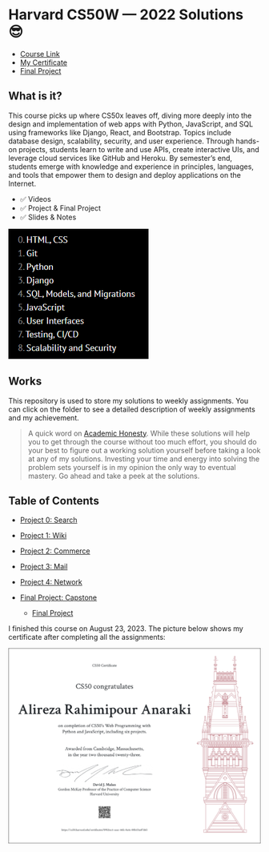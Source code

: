 Harvard CS50W — 2022 Solutions 😎
=====================

-   [Course Link](https://cs50.harvard.edu/python/2022/)
-   [My Certificate](https://cs50.harvard.edu/certificates/6315f067-7b65-481b-9297-ef151fe33ce5)
-   [Final Project](https://github.com/alirezarpa/Tic-Tac-Toe)

## What is it?

This course picks up where CS50x leaves off, diving more deeply into the design and implementation of web apps with Python, JavaScript, and SQL using frameworks like Django, React, and Bootstrap. Topics include database design, scalability, security, and user experience. Through hands-on projects, students learn to write and use APIs, create interactive UIs, and leverage cloud services like GitHub and Heroku. By semester’s end, students emerge with knowledge and experience in principles, languages, and tools that empower them to design and deploy applications on the Internet.

-   ✅ Videos
-   ✅ Project & Final Project
-   ✅ Slides & Notes

![cs50](img/CS50.png)

## Works

This repository is used to store my solutions to weekly assignments. You can click on the folder to see a detailed description of weekly assignments and my achievement.

> A quick word on [Academic Honesty](https://cs50.harvard.edu/x/2022/honesty/). While these solutions will help you to get through the course without too much effort, you should do your best to figure out a working solution yourself before taking a look at any of my solutions. Investing your time and energy into solving the problem sets yourself is in my opinion the only way to eventual mastery.
Go ahead and take a peek at the solutions.

## Table of Contents
- [Project 0: Search](/Project0/search)
- [Project 1: Wiki](/Project1/wiki)
- [Project 2: Commerce](/Project2/commerce)
- [Project 3: Mail](/Project3/mail)
- [Project 4: Network](/Project4/network)

- [Final Project: Capstone](https://github.com/alirezarpa/Text-to-HTML-converter)
  * [Final Project](https://github.com/alirezarpa/Text-to-HTML-converter)


I finished this course on August 23, 2023.
The picture below shows my certificate after completing all the assignments:

![cs50w](img/CS50W.png)